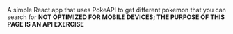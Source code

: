 A simple React app that uses PokeAPI to get different pokemon that you can search for
**NOT OPTIMIZED FOR MOBILE DEVICES; THE PURPOSE OF THIS PAGE IS AN API EXERCISE**
